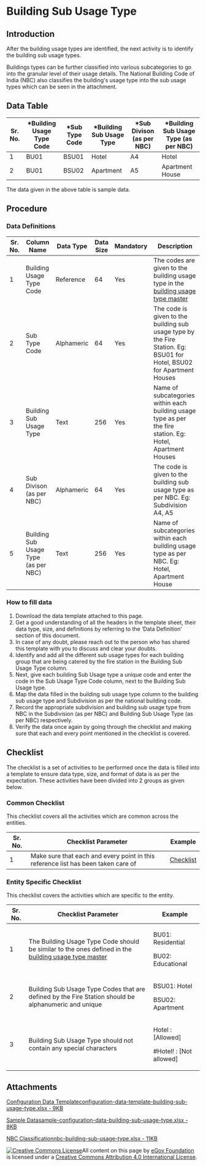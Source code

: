 # Building Sub Usage Type

## Introduction <a href="#introduction" id="introduction"></a>

After the building usage types are identified, the next activity is to identify the building sub usage types.

Buildings types can be further classified into various subcategories to go into the granular level of their usage details. The National Building Code of India (NBC) also classifies the building's usage type into the sub usage types which can be seen in the attachment.

## Data Table <a href="#data-table" id="data-table"></a>

| Sr. No. | \*Building Usage Type Code | \*Sub Type Code | \*Building Sub Usage Type | \*Sub Divison (as per NBC) | \*Building Sub Usage Type (as per NBC) |
| ------- | -------------------------- | --------------- | ------------------------- | -------------------------- | -------------------------------------- |
| 1       | BU01                       | BSU01           | Hotel                     | A4                         | Hotel                                  |
| 2       | BU01                       | BSU02           | Apartment                 | A5                         | Apartment House                        |

The data given in the above table is sample data.

## Procedure <a href="#procedure" id="procedure"></a>

### Data Definitions <a href="#data-definitions" id="data-definitions"></a>

| Sr. No. | Column Name                          | Data Type  | Data Size | Mandatory | Description                                                                                                           |
| ------- | ------------------------------------ | ---------- | --------- | --------- | --------------------------------------------------------------------------------------------------------------------- |
| 1       | Building Usage Type Code             | Reference  | 64        | Yes       | The codes are given to the building usage type in the [building usage type master](building-usage-type.md)​           |
| 2       | Sub Type Code                        | Alphameric | 64        | Yes       | The code is given to the building sub usage type by the Fire Station. Eg: BSU01 for Hotel, BSU02 for Apartment Houses |
| 3       | Building Sub Usage Type              | Text       | 256       | Yes       | Name of subcategories within each building usage type as per the fire station. Eg: Hotel, Apartment Houses            |
| 4       | Sub Divison (as per NBC)             | Alphameric | 64        | Yes       | The code is given to the building sub usage type as per NBC. Eg: Subdivision A4, A5                                   |
| 5       | Building Sub Usage Type (as per NBC) | Text       | 256       | Yes       | Name of subcategories within each building usage type as per NBC. Eg: Hotel, Apartment House                          |

### How to fill data <a href="#how-to-fill-data" id="how-to-fill-data"></a>

1. Download the data template attached to this page.
2. Get a good understanding of all the headers in the template sheet, their data type, size, and definitions by referring to the ‘Data Definition’ section of this document.
3. In case of any doubt, please reach out to the person who has shared this template with you to discuss and clear your doubts.
4. Identify and add all the different sub usage types for each building group that are being catered by the fire station in the Building Sub Usage Type column.
5. Next, give each building Sub Usage type a unique code and enter the code in the Sub Usage Type Code column, next to the Building Sub Usage type.
6. Map the data filled in the building sub usage type column to the building sub usage type and Subdivision as per the national building code.
7. Record the appropriate subdivision and building sub usage type from NBC in the Subdivision (as per NBC) and Building Sub Usage Type (as per NBC) respectively.
8. Verify the data once again by going through the checklist and making sure that each and every point mentioned in the checklist is covered.

## Checklist <a href="#checklist" id="checklist"></a>

The checklist is a set of activities to be performed once the data is filled into a template to ensure data type, size, and format of data is as per the expectation. These activities have been divided into 2 groups as given below.

### Common Checklist <a href="#common-checklist" id="common-checklist"></a>

This checklist covers all the activities which are common across the entities.

| Sr. No. | Checklist Parameter                                                               | Example                                                                                                                      |
| ------- | --------------------------------------------------------------------------------- | ---------------------------------------------------------------------------------------------------------------------------- |
| 1       | Make sure that each and every point in this reference list has been taken care of | ​[Checklist](https://docs.digit.org/configure-digit/configuring-master-data-templates/module-setup/common-config/checklist)​ |

### Entity Specific Checklist <a href="#entity-specific-checklist" id="entity-specific-checklist"></a>

This checklist covers the activities which are specific to the entity.

| Sr. No. | Checklist Parameter                                                                                                            | Example                                                |
| ------- | ------------------------------------------------------------------------------------------------------------------------------ | ------------------------------------------------------ |
| 1       | The Building Usage Type Code should be similar to the ones defined in the [building usage type master](building-usage-type.md) | <p>BU01: Residential</p><p>BU02: Educational</p>       |
| 2       | Building Sub Usage Type Codes that are defined by the Fire Station should be alphanumeric and unique                           | <p>BSU01: Hotel</p><p>BSU02: Apartment</p>             |
| 3       | Building Sub Usage Type should not contain any special characters                                                              | <p>Hotel : [Allowed]</p><p>#Hotel! : [Not allowed]</p> |

## Attachments <a href="#attachments" id="attachments"></a>

[Configuration Data Templateconfiguration-data-template-building-sub-usage-type.xlsx - 9KB](https://firebasestorage.googleapis.com/v0/b/gitbook-28427.appspot.com/o/assets%2F-MERG\_iQW5oN4ukgXP8K%2Fsync%2F97afee0e22e6fafc7c707075ff235a7a4385b57b.xlsx?generation=1602050608459482\&alt=media)

[Sample Datasample-configuration-data-building-sub-usage-type.xlsx - 8KB](https://firebasestorage.googleapis.com/v0/b/gitbook-28427.appspot.com/o/assets%2F-MERG\_iQW5oN4ukgXP8K%2Fsync%2Ffbbaabc0c9c40b491b41903c96ddb520c5eeef84.xlsx?generation=1602050608348444\&alt=media)

[NBC Classificationnbc-building-sub-usage-type.xlsx - 11KB](https://firebasestorage.googleapis.com/v0/b/gitbook-28427.appspot.com/o/assets%2F-MERG\_iQW5oN4ukgXP8K%2Fsync%2Fe84a9b3e51ae8419e39c714cda68726f5bc45121.xlsx?generation=1602050608421311\&alt=media)

[![Creative Commons License](https://i.creativecommons.org/l/by/4.0/80x15.png)](http://creativecommons.org/licenses/by/4.0/)All content on this page by [eGov Foundation ](https://egov.org.in)is licensed under a [Creative Commons Attribution 4.0 International License](http://creativecommons.org/licenses/by/4.0/).
